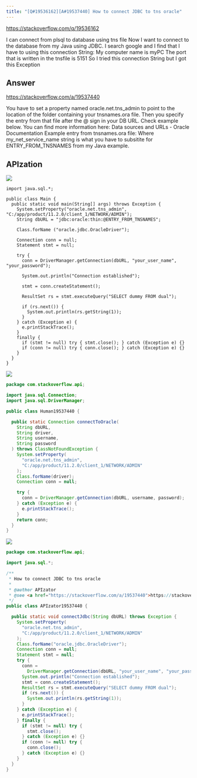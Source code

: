 ```yaml
---
title: "[Q#19536162][A#19537440] How to connect JDBC to tns oracle"
---
```


https://stackoverflow.com/q/19536162

I can connect from plsql to database using tns file
Now I want to connect to the database from my Java using JDBC.
I search google and I find that I have to using this connection String:
My computer name is myPC
The port that is written in the tnsfile is 5151
So I tried this connection String
but I got this Exception

## Answer

https://stackoverflow.com/a/19537440

You have to set a property named oracle.net.tns_admin to point to the location of the folder containing your tnsnames.ora file. Then you specify the entry from that file after the @ sign in your DB URL. Check example below. You can find more information here: Data sources and URLs - Oracle Documentation
Example entry from tnsnames.ora file:
Where my_net_service_name string is what you have to subsitite for ENTRY_FROM_TNSNAMES from my Java example.

## APIzation

<div class="code-3columns-row">

<div class="code-3columns-column">

<div><img src="/stackoverflow.png" /></div>

```plain
import java.sql.*;

public class Main {
  public static void main(String[] args) throws Exception {
    System.setProperty("oracle.net.tns_admin", "C:/app/product/11.2.0/client_1/NETWORK/ADMIN");
    String dbURL = "jdbc:oracle:thin:@ENTRY_FROM_TNSNAMES";

    Class.forName ("oracle.jdbc.OracleDriver");

    Connection conn = null;
    Statement stmt = null;

    try {
      conn = DriverManager.getConnection(dbURL, "your_user_name", "your_password");

      System.out.println("Connection established");

      stmt = conn.createStatement();

      ResultSet rs = stmt.executeQuery("SELECT dummy FROM dual");

      if (rs.next()) {
        System.out.println(rs.getString(1));
      }
    } catch (Exception e) {
      e.printStackTrace();
    }
    finally {
      if (stmt != null) try { stmt.close(); } catch (Exception e) {}
      if (conn != null) try { conn.close(); } catch (Exception e) {}
    }
  }
}
```

</div>

<div class="code-3columns-column">

<div><img src="/human.png" /></div>

```java
package com.stackoverflow.api;

import java.sql.Connection;
import java.sql.DriverManager;

public class Human19537440 {

  public static Connection connectToOracle(
    String dbURL,
    String driver,
    String username,
    String password
  ) throws ClassNotFoundException {
    System.setProperty(
      "oracle.net.tns_admin",
      "C:/app/product/11.2.0/client_1/NETWORK/ADMIN"
    );
    Class.forName(driver);
    Connection conn = null;

    try {
      conn = DriverManager.getConnection(dbURL, username, password);
    } catch (Exception e) {
      e.printStackTrace();
    }
    return conn;
  }
}

```

</div>

<div class="code-3columns-column">

<div><img src="/apizator.png" /></div>

```java
package com.stackoverflow.api;

import java.sql.*;

/**
 * How to connect JDBC to tns oracle
 *
 * @author APIzator
 * @see <a href="https://stackoverflow.com/a/19537440">https://stackoverflow.com/a/19537440</a>
 */
public class APIzator19537440 {

  public static void connectJdbc(String dbURL) throws Exception {
    System.setProperty(
      "oracle.net.tns_admin",
      "C:/app/product/11.2.0/client_1/NETWORK/ADMIN"
    );
    Class.forName("oracle.jdbc.OracleDriver");
    Connection conn = null;
    Statement stmt = null;
    try {
      conn =
        DriverManager.getConnection(dbURL, "your_user_name", "your_password");
      System.out.println("Connection established");
      stmt = conn.createStatement();
      ResultSet rs = stmt.executeQuery("SELECT dummy FROM dual");
      if (rs.next()) {
        System.out.println(rs.getString(1));
      }
    } catch (Exception e) {
      e.printStackTrace();
    } finally {
      if (stmt != null) try {
        stmt.close();
      } catch (Exception e) {}
      if (conn != null) try {
        conn.close();
      } catch (Exception e) {}
    }
  }
}

```

</div>

</div>